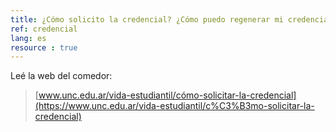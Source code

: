 ```yaml
---
title: ¿Cómo solicito la credencial? ¿Cómo puedo regenerar mi credencial?
ref: credencial
lang: es
resource : true
---
```


Leé la web del comedor:

> [www.unc.edu.ar/vida-estudiantil/cómo-solicitar-la-credencial](https://www.unc.edu.ar/vida-estudiantil/c%C3%B3mo-solicitar-la-credencial)
